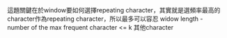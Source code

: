 這題關鍵在於window要如何選擇repeating character，其實就是選頻率最高的character作為repeating character，所以最多可以容忍 widow length - number of the max frequent character <= k 其他character